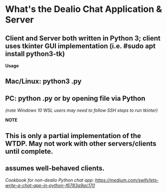 # What's the Dealio Chat Application & Server

## Client and Server both written in Python 3; client uses tkinter GUI implementation (i.e. #sudo apt install python3-tk)

**Usage**
## Mac/Linux: python3 <filename>.py
## PC: python <filename>.py or by opening file via Python 
*(note Windows 10 WSL users may need to follow SSH steps to run tkinter)*

**NOTE**
## This is only a partial implementation of the WTDP.  May not work with other servers/clients until complete.
## assumes well-behaved clients.

*Cookbook for non-dealio Python chat app: https://medium.com/swlh/lets-write-a-chat-app-in-python-f6783a9ac170*